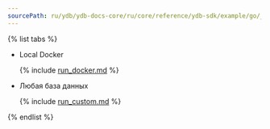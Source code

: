 ```yaml
---
sourcePath: ru/ydb/ydb-docs-core/ru/core/reference/ydb-sdk/example/go/_includes/run_options.md
---
```

{% list tabs %}

- Local Docker

  {% include [run_docker.md](run_docker.md) %}

- Любая база данных

  {% include [run_custom.md](run_custom.md) %}

{% endlist %}
